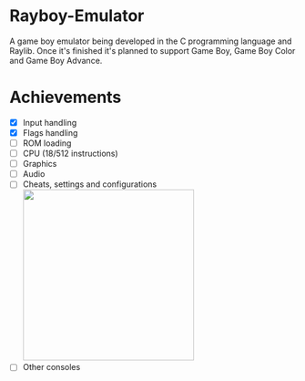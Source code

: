 # Rayboy-Emulator
A game boy emulator being developed in the C programming language and Raylib. Once it's finished it's planned to support Game Boy, Game Boy Color and Game Boy Advance.


# Achievements
- [x] Input handling
- [x] Flags handling
- [ ] ROM loading
- [ ] CPU (18/512 instructions)
- [ ] Graphics
- [ ] Audio
- [ ] Cheats, settings and configurations  <img src="https://github.com/user-attachments/assets/a74b823a-ac35-420a-8e60-0535e3d82289" width="300"/>
- [ ] Other consoles
